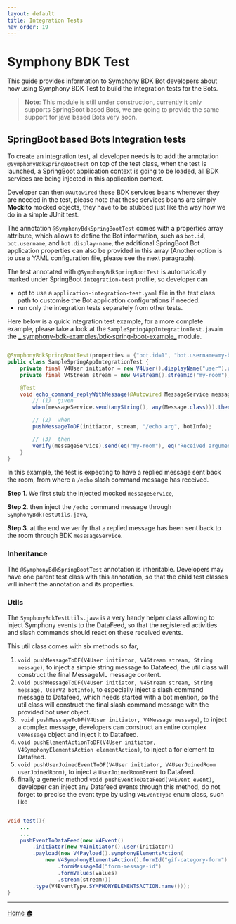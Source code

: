 ```yaml
---
layout: default
title: Integration Tests
nav_order: 19
---
```


# Symphony BDK Test

This guide provides information to Symphony BDK Bot developers about how using Symphony BDK Test to build the
integration tests for the Bots.

> **Note**: This module is still under construction, currently it only supports SpringBoot based Bots, we are going to
> provide the same support for java based Bots very soon.

## SpringBoot based Bots Integration tests

To create an integration test, all developer needs is to add the annotation `@SymphonyBdkSpringBootTest` on top of the
test class, when the test is launched, a SpringBoot application context is going to be loaded, all BDK services are
being injected in this application context.

Developer can then `@Autowired` these BDK services beans whenever they are needed in the test, please note that these
services beans are simply **Mockito** mocked objects, they have to be stubbed just like the way how we do in a simple
JUnit test.

The annotation `@SymphonyBdkSpringBootTest` comes with a properties array attribute, which allows to define the Bot
information, such as `bot.id`, `bot.username`, and `bot.display-name`, the additional SpringBoot Bot application
properties can also be provided in this array (Another option is to use a YAML configuration file, please see the next
paragraph).

The test annotated with `@SymphonyBdkSpringBootTest` is automatically marked under SpringBoot `integration-test`
profile, so developer can

- opt to use a `application-integration-test.yaml` file in the test class path to customise the Bot application
  configurations if needed.
- run only the integration tests separately from other tests.

Here below is a quick integration test example, for a more complete example, please take a look at
the `SampleSpringAppIntegrationTest.java`in the [_
symphony-bdk-examples/bdk-spring-boot-example_](https://github.com/finos/symphony-bdk-java/tree/main/symphony-bdk-examples/bdk-spring-boot-example/src/test/java/com/symphony/bdk/examples/spring)
module.

```java

@SymphonyBdkSpringBootTest(properties = {"bot.id=1", "bot.username=my-bot", "bot.display-name=my bot"})
public class SampleSpringAppIntegrationTest {
    private final V4User initiator = new V4User().displayName("user").userId(2L);
    private final V4Stream stream = new V4Stream().streamId("my-room");

    @Test
    void echo_command_replyWithMessage(@Autowired MessageService messageService, @Autowired UserV2 botInfo) {
        // (1)  given
        when(messageService.send(anyString(), any(Message.class))).thenReturn(mock(V4Message.class));

        // (2)  when
        pushMessageToDF(initiator, stream, "/echo arg", botInfo);

        // (3)  then
        verify(messageService).send(eq("my-room"), eq("Received argument: arg"));
    }
}
```

In this example, the test is expecting to have a replied message sent back the room, from where a `/echo` slash command
message has received.

**Step 1**. We first stub the injected mocked `messageService`,

**Step 2**. then inject the `/echo` command message through `SymphonyBdkTestUtils.java`,

**Step 3**. at the end we verify that a replied message has been sent back to the room through BDK `messsageService`.

### Inheritance

The `@SymphonyBdkSpringBootTest` annotation is inheritable. Developers may have one parent test class with this
annotation, so that the child test classes will inherit the annotation and its properties.

### Utils
The `SymphonyBdkTestUtils.java` is a very handy helper class allowing to inject Symphony events to the DataFeed, so that
the registered activities and slash commands should react on these received events.

This util class comes with six methods so far,

1. `void pushMessageToDF(V4User initiator, V4Stream stream, String message)`, to inject a simple string message to
   Datafeed, the util class will construct the final MessageML message content.
2. `void pushMessageToDF(V4User initiator, V4Stream stream, String message, UserV2 botInfo)`, to especially inject a
   slash command message to Datafeed, which needs started with a bot mention, so the util class will construct the final
   slash command message with the provided bot user object.
3. ` void pushMessageToDF(V4User initiator, V4Message message)`, to inject a complex message, developers can construct
   an entire complex `V4Message` object and inject it to Datafeed.
4. `void pushElementActionToDF(V4User initiator, V4SymphonyElementsAction elementAction)`, to inject a for element to
   Datafeed.
5. `void pushUserJoinedEventToDF(V4User initiator, V4UserJoinedRoom userJoinedRoom)`, to inject a `UserJoinedRoomEvent`
   to Datafeed.
6. finally a generic method `void pushEventToDataFeed(V4Event event)`, developer can inject any Datafeed events through
   this method, do not forget to precise the event type by using `V4EventType` enum class, such like

```java

void test(){
    ...
    ...
    pushEventToDataFeed(new V4Event()
        .initiator(new V4Initiator().user(initiator))
        .payload(new V4Payload().symphonyElementsAction(
            new V4SymphonyElementsAction().formId("gif-category-form")
                .formMessageId("form-message-id")
                .formValues(values)
                .stream(stream)))
        .type(V4EventType.SYMPHONYELEMENTSACTION.name()));
}
```

----
[Home :house:](./index.html)

